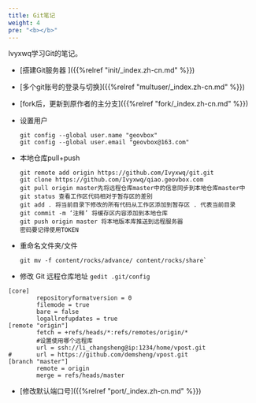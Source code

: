 ```yaml
---
title: Git笔记
weight: 4
pre: "<b></b>"
---
```


Ivyxwq学习Git的笔记。

* [搭建Git服务器 ]({{%relref "init/_index.zh-cn.md" %}})
* [多个git账号的登录与切换]({{%relref "multuser/_index.zh-cn.md" %}})
* [fork后，更新到原作者的主分支]({{%relref "fork/_index.zh-cn.md" %}})
* 设置用户 
	```
	git config --global user.name "geovbox"
	git config --global user.email "geovbox@163.com"
	```
	
* 本地仓库pull+push
	```
	git remote add origin https://github.com/Ivyxwq/git.git
	git clone https://github.com/Ivyxwq/qiao.geovbox.com
	git pull origin master先将远程仓库master中的信息同步到本地仓库master中
	git status 查看工作区代码相对于暂存区的差别
	git add . 将当前目录下修改的所有代码从工作区添加到暂存区 . 代表当前目录
	git commit -m ‘注释’ 将缓存区内容添加到本地仓库
	git push origin master 将本地版本库推送到远程服务器
	密码要记得使用TOKEN
	```
	
* 重命名文件夹/文件 
	```
	git mv -f content/rocks/advance/ content/rocks/share`
	```
	
* 修改 Git 远程仓库地址 `gedit .git/config`
```
[core]
        repositoryformatversion = 0
        filemode = true
        bare = false
        logallrefupdates = true
[remote "origin"]
        fetch = +refs/heads/*:refs/remotes/origin/*
        #设置使用哪个远程库
        url = ssh://li_changsheng@ip:1234/home/vpost.git
#       url = https://github.com/demsheng/vpost.git
[branch "master"]
        remote = origin
        merge = refs/heads/master
```

* [修改默认端口号]({{%relref "port/_index.zh-cn.md" %}})
